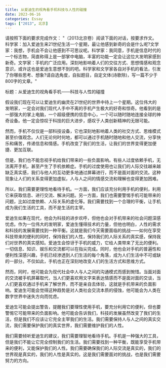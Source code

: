 ```yaml
---
title: 从爱迪生的视角看手机科技与人性的碰撞
date: 2023-06-16
categories: Essay
tags: ["2013", 北京]
---
```




请按照下面的要求完成作文：
"（2013北京卷）阅读下面的对话，按要求作文。科学家：加入爱迪生来21世纪生活一个星期，最让他感到新奇的会是什么呢?文学家：我想，手机会不会让他感到不可思议呢。科学家：我同意，手机是信息时代的一个标志物，简直称得上是一部掌中电脑，丰富的功能一定会让这位大发明家感到新奇。文学家：手机的广泛应用。深刻地影响着人们的交往方式、思想情感和观念意识，或许这也是爱迪生意想不到的吧。科学家和文学家各自对手机的看法，引发了你哪些思考、想象?请自选角度，自拟题目，自定文体(诗歌除)，写一篇不少于800字的文章。"

标题：从爱迪生的视角看手机——科技与人性的碰撞

假设我们现在可以让爱迪生的幽灵在21世纪的世界中待上一个星期。这位伟大的发明家，一定会对我们现代人手中不离的手机产生极大的好奇和惊奇。他看到的是一部强大的掌上电脑，一个超级便携的信息中心，一个可以随时随地连接全球的神奇设备。他一定会惊叹于科技的巨大进步，感叹于人类创新精神的无限可能。

然而，手机不仅仅是一部科技设备，它也深刻地影响着人类的社交方式、思维模式甚至价值观念。人们无论何时何地，都可以通过手机随时随地和他人交流，分享快乐和痛苦，传递信息和情感。手机改变了我们的生活，让我们的世界变得更加便捷、更加互联。

但是，我们也不能忽视手机给我们带来的一些负面影响。有些人过度依赖手机，无法离开手机，甚至产生了手机依赖症。手机的过度使用也让我们的人际交往越来越缺乏真实感，我们与他人的互动更多地通过屏幕进行，而不是面对面的交流。这种现象让人们的关系变得更加虚拟，人与人之间的情感交流和理解也变得更加困难。

所以，我们需要更理性地看待手机。一方面，我们应该充分利用手机的便利，利用它来获取信息、进行交流、解决问题。另一方面，我们也需要警惕手机可能带来的问题，比如过度依赖、人际关系的虚化等。我们需要找到一个合理的平衡，让手机成为我们生活的工具，而不是生活的主宰。

爱迪生如果在现代，他会为科技的进步欢呼，但他也会对手机带来的社会问题深感忧虑。作为一位伟大的发明家，爱迪生懂得技术的力量，但他也明白，人性的需求和科技的发展需要找到一种平衡。这就是我们今天需要面临的挑战——如何在享受科技带来的便利的同时，保持我们的人性，保持我们的人际关系的真实感，保持我们对世界的真实感知。爱迪生会惊讶于手机的威力，它给人类带来了无比的便利。一切信息、知识、娱乐和交流都可以在指尖完成。同时，他也会对手机的普遍性和便利性深感兴趣，手机已经渗透到人们生活的每个角落，成为人们生活中不可或缺的一部分。不仅如此，手机也正在深刻地改变人们的生活方式和思维方式。

然而，同时，他可能会为现代社会中人与人之间的沟通模式而感到惋惜。当面对面的交流被手机屏幕取代，当人们更喜欢用文字来表达情感而不是面对面的交谈，当人们更喜欢通过手机来了解世界，而不是亲自去体验，这就是手机带来的负面影响。爱迪生可能会觉得这种趋势是对人类社会交流本质的侵蚀，他可能会为人类在数字世界中迷失方向而忧虑。

爱迪生可能会提出警告，提醒我们要理性使用手机，要充分利用它的便利，但也要警惕它可能带来的负面影响。他可能会告诉我们，科技的发展虽然改变了我们的生活，但是我们不应该让它完全主宰我们的生活。我们需要保持人与人之间的真实交流，我们需要保护我们的真实世界，我们需要维护我们的人性。

我们需要倾听爱迪生的建议，我们需要理智地看待手机。手机是一种强大的工具，但是我们不能让它完全控制我们的生活。我们需要找到一种平衡，既能享受手机带来的便利，又能保护我们的人性。我们需要确保我们的人际交流是真实的，我们的世界观是真实的，我们的人性是真实的。这是我们需要面对的挑战，也是我们需要努力的方向。